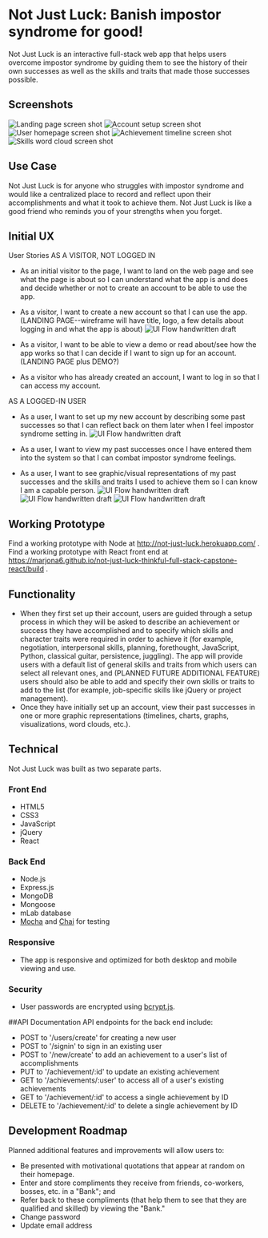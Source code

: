 # Not Just Luck: Banish impostor syndrome for good!

Not Just Luck is an interactive full-stack web app that helps users overcome impostor syndrome by guiding them to see the history of their own successes as well as the skills and traits that made those successes possible.

## Screenshots
![Landing page screen shot](https://github.com/Marjona6/not-just-luck-thinkful-full-stack-capstone/blob/master/public/img/njl01.png)
![Account setup screen shot](https://github.com/Marjona6/not-just-luck-thinkful-full-stack-capstone/blob/master/public/img/njl02.png)
![User homepage screen shot](https://github.com/Marjona6/not-just-luck-thinkful-full-stack-capstone/blob/master/public/img/njl03.png)
![Achievement timeline screen shot](https://github.com/Marjona6/not-just-luck-thinkful-full-stack-capstone/blob/master/public/img/njl04.png)
![Skills word cloud screen shot](https://github.com/Marjona6/not-just-luck-thinkful-full-stack-capstone/blob/master/public/img/njl05.png)

## Use Case
Not Just Luck is for anyone who struggles with impostor syndrome and would like a centralized place to record and reflect upon their accomplishments and what it took to achieve them. Not Just Luck is like a good friend who reminds you of your strengths when you forget.

## Initial UX
User Stories
AS A VISITOR, NOT LOGGED IN

* As an initial visitor to the page, I want to land on the web page and see what the page is about so I can understand what the app is and does and decide whether or not to create an account to be able to use the app.
* As a visitor, I want to create a new account so that I can use the app.
(LANDING PAGE--wireframe will have title, logo, a few details about logging in and what the app is about)
![UI Flow handwritten draft](https://github.com/Marjona6/not-just-luck-thinkful-full-stack-capstone/blob/master/public/img/wf00.jpg)

* As a visitor, I want to be able to view a demo or read about/see how the app works so that I can decide if I want to sign up for an account. (LANDING PAGE plus DEMO?)

* As a visitor who has already created an account, I want to log in so that I can access my account.

AS A LOGGED-IN USER
* As a user, I want to set up my new account by describing some past successes so that I can reflect back on them later when I feel impostor syndrome setting in.
![UI Flow handwritten draft](https://github.com/Marjona6/not-just-luck-thinkful-full-stack-capstone/public/img/wf04.jpg)

* As a user, I want to view my past successes once I have entered them into the system so that I can combat impostor syndrome feelings.
* As a user, I want to see graphic/visual representations of my past successes and the skills and traits I used to achieve them so I can know I am a capable person.
![UI Flow handwritten draft](https://github.com/Marjona6/not-just-luck-thinkful-full-stack-capstone/public/img/wf01.jpg)
![UI Flow handwritten draft](https://github.com/Marjona6/not-just-luck-thinkful-full-stack-capstone/public/img/wf02.jpg)
![UI Flow handwritten draft](https://github.com/Marjona6/not-just-luck-thinkful-full-stack-capstone/public/img/wf03.jpg)

## Working Prototype
Find a working prototype with Node at http://not-just-luck.herokuapp.com/ .
Find a working prototype with React front end at https://marjona6.github.io/not-just-luck-thinkful-full-stack-capstone-react/build .

## Functionality
* When they first set up their account, users are guided through a setup process in which they will be asked to describe an achievement or success they have accomplished and to specify which skills and character traits were required in order to achieve it (for example, negotiation, interpersonal skills, planning, forethought, JavaScript, Python, classical guitar, persistence, juggling). The app will provide users with a default list of general skills and traits from which users can select all relevant ones, and (PLANNED FUTURE ADDITIONAL FEATURE) users should also be able to add and specify their own skills or traits to add to the list (for example, job-specific skills like jQuery or project management).
* Once they have initially set up an account, view their past successes in one or more graphic representations (timelines, charts, graphs, visualizations, word clouds, etc.).

## Technical
Not Just Luck was built as two separate parts.

<h3>Front End</h3>
<ul>
  <li>HTML5</li>
  <li>CSS3</li>
  <li>JavaScript</li>
  <li>jQuery</li>
  <li>React</li>
</ul>
<h3>Back End</h3>
<ul>
  <li>Node.js</li>
  <li>Express.js</li>
  <li>MongoDB</li>
  <li>Mongoose</li>
  <li>mLab database</li>
  <li><a href="https://mochajs.org/">Mocha</a> and <a href="http://chaijs.com/">Chai</a> for testing</li>
</ul>
<h3>Responsive</h3>
<ul>
  <li>The app is responsive and optimized for both desktop and mobile viewing and use.</li>
</ul>
<h3>Security</h3>
<ul>
  <li>User passwords are encrypted using <a href="https://github.com/dcodeIO/bcrypt.js">bcrypt.js</a>.</li>
</ul>

##API Documentation
API endpoints for the back end include:
* POST to '/users/create' for creating a new user
* POST to '/signin' to sign in an existing user
* POST to '/new/create' to add an achievement to a user's list of accomplishments
* PUT to '/achievement/:id' to update an existing achievement
* GET to '/achievements/:user' to access all of a user's existing achievements
* GET to '/achievement/:id' to access a single achievement by ID
* DELETE to '/achievement/:id' to delete a single achievement by ID

## Development Roadmap
Planned additional features and improvements will allow users to:
* Be presented with motivational quotations that appear at random on their homepage.
* Enter and store compliments they receive from friends, co-workers, bosses, etc. in a "Bank"; and
* Refer back to these compliments (that help them to see that they are qualified and skilled) by viewing the "Bank."
* Change password
* Update email address